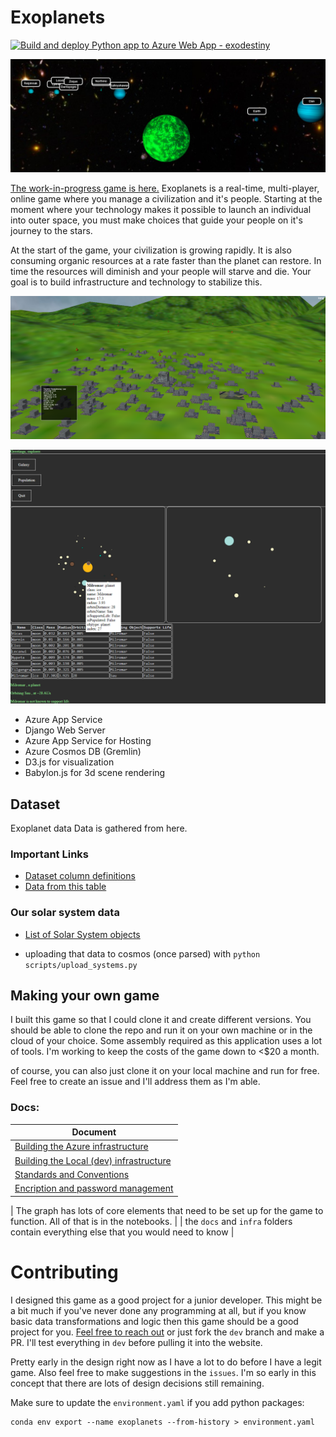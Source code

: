 # Exoplanets

[![Build and deploy Python app to Azure Web App - exodestiny](https://github.com/BillmanH/exoplanets/actions/workflows/build_and_deploy.yaml/badge.svg)](https://github.com/BillmanH/exoplanets/actions/workflows/build_and_deploy.yaml)

![Alt text](/docs/img/3dscene.png?raw=true "solar system")

[The work-in-progress game is here.](http://exodestiny.azurewebsites.net/)
Exoplanets is a real-time, multi-player, online game where you manage a civilization and it's people. Starting at the moment where your technology makes it possible to launch an individual into outer space, you must make choices that guide your people on it's journey to the stars.

At the start of the game, your civilization is growing rapidly. It is also consuming organic resources at a rate faster than the planet can restore. In time the resources will diminish and your people will starve and die. Your goal is to build infrastructure and technology to stabilize this.


![Alt text](/docs/img/cityview.png?raw=true "solar system")


![Alt text](/docs/img/solar_system.png?raw=true "solar system")

* Azure App Service
* Django Web Server
* Azure App Service for Hosting
* Azure Cosmos DB (Gremlin)
* D3.js for visualization
* Babylon.js for 3d scene rendering


## Dataset
Exoplanet data Data is gathered from here. 
### Important Links
* [Dataset column definitions](https://exoplanetarchive.ipac.caltech.edu/applications/DocSet/index.html?doctree=/docs/docmenu.xml&startdoc=item_1_01)
* [Data from this table](https://exoplanetarchive.ipac.caltech.edu/cgi-bin/TblView/nph-tblView?app=ExoTbls&config=PS)

### Our solar system data
* [List of Solar System objects](https://en.wikipedia.org/wiki/List_of_Solar_System_objects_by_size#:~:text=Larger%20than%20400%20km%20%20%20%20Body,%20%202004%20%2013%20more%20rows%20)

* uploading that data to cosmos (once parsed) with `python scripts/upload_systems.py`


## Making your own game
I built this game so that I could clone it and create different versions. You should be able to clone the repo and run it on your own machine or in the cloud of your choice. Some assembly required as this application uses a lot of tools. I'm working to keep the costs of the game down to <$20 a month. 

of course, you can also just clone it on your local machine and run for free. Feel free to create an issue and I'll address them as I'm able. 

### Docs:
| Document |
| ----------- |
| [Building the Azure infrastructure](docs/Technical%20Architecture.md) | 
| [Building the Local (dev) infrastructure](docs/Local_setup.md) | 
| [Standards and Conventions](docs/Standards%20and%20Conventions.md) | 
| [Encription and password management](notebooks/Encryption_and_storage_of_passwords.ipynb) |

| The graph has lots of core elements that need to be set up for the game to function. All of that is in the notebooks. |
| the `docs` and `infra` folders contain everything else that you would need to know |


# Contributing
I designed this game as a good project for a junior developer. This might be a bit much if you've never done any programming at all, but if you know basic data transformations and logic then this game should be a good project for you. [Feel free to reach out](mailto:william.jeffrey.harding@gmail.com) or just fork the `dev` branch and make a PR. I'll test everything in `dev` before pulling it into the website. 

Pretty early in the design right now as I have a lot to do before I have a legit game. Also feel free to make suggestions in the `issues`. I'm so early in this concept that there are lots of design decisions still remaining. 

Make sure to update the `environment.yaml` if you add python packages:
```
conda env export --name exoplanets --from-history > environment.yaml
``` 